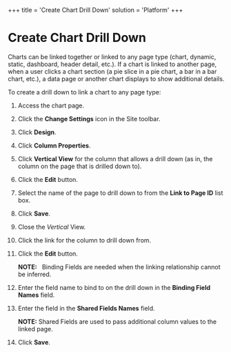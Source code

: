 +++
title = 'Create Chart Drill Down'
solution = 'Platform'
+++

# Create Chart Drill Down

Charts can be linked together or linked to any page type (chart,
dynamic, static, dashboard, header detail, etc.). If a chart is linked
to another page, when a user clicks a chart section (a pie slice in a
pie chart, a bar in a bar chart, etc.), a data page or another chart
displays to show additional details.

To create a drill down to link a chart to any page type:

1.  Access the chart page.

2.  Click the **Change Settings** icon in the Site toolbar.

3.  Click **Design**.

4.  Click **Column Properties**.

5.  Click **Vertical View** for the column that allows a drill down (as
    in, the column on the page that is drilled down to).

6.  Click the **Edit** button.

7.  Select the name of the page to drill down to from the **Link to Page
    ID** list box.

8.  Click **Save**.

9.  Close the *Vertical* View.

10. Click the link for the column to drill down from.

11. Click the **Edit** button.
    
    **NOTE:**   Binding Fields are needed when the linking relationship
    cannot be inferred.

12. Enter the field name to bind to on the drill down in the **Binding
    Field Names** field.

13. Enter the field in the **Shared Fields Names** field.
    
    **NOTE:** Shared Fields are used to pass additional column values to
    the linked page.

14. Click **Save**.
